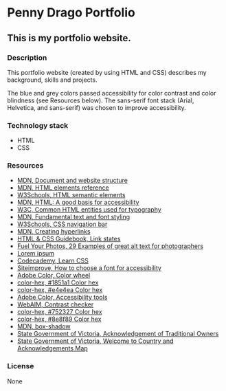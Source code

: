 # Penny Drago Portfolio

## This is my portfolio website.

### Description
This portfolio website (created by using HTML and CSS) describes my background, skills and projects.

The blue and grey colors passed accessibility for color contrast and color blindness (see Resources below). The sans-serif font stack (Arial, Helvetica, and sans-serif) was chosen to improve accessibility.

### Technology stack
- HTML
- CSS

### Resources
- [MDN, Document and website structure](https://developer.mozilla.org/en-US/docs/Learn/HTML/Introduction_to_HTML/Document_and_website_structure)
- [MDN, HTML elements reference](https://developer.mozilla.org/en-US/docs/Web/HTML/Element)
- [W3Schools, HTML semantic elements](https://www.w3schools.com/html/html5_semantic_elements.asp)
- [MDN, HTML: A good basis for accessibility](https://developer.mozilla.org/en-US/docs/Learn/Accessibility/HTML)
- [W3C, Common HTML entities used for typography](https://www.w3.org/wiki/Common_HTML_entities_used_for_typography)
- [MDN, Fundamental text and font styling](https://developer.mozilla.org/en-US/docs/Learn/CSS/Styling_text/Fundamentals)
- [W3Schools, CSS navigation bar](https://www.w3schools.com/css/css_navbar.asp)
- [MDN, Creating hyperlinks](https://developer.mozilla.org/en-US/docs/Learn/HTML/Introduction_to_HTML/Creating_hyperlinks)
- [HTML & CSS Guidebook, Link states](https://htmlandcssguidebook.com/css/link-states/)
- [Fuel Your Photos, 29 Examples of great alt text for photographers](https://www.fuelyourphotos.com/alt-text-for-photographers/)
- [Lorem ipsum](https://www.lipsum.com/)
- [Codecademy, Learn CSS](https://www.codecademy.com/learn/learn-css)
- [Siteimprove, How to choose a font for accessibility](https://www.siteimprove.com/glossary/accessible-fonts/)
- [Adobe Color, Color wheel](https://color.adobe.com/create/color-wheel)
- [color-hex, #1851a1 Color hex](https://color-hex.org/color/1851a1)
- [color-hex, #e4e4ea Color hex](https://color-hex.org/color/e4e4ea)
- [Adobe Color, Accessibility tools](https://color.adobe.com/create/color-accessibility)
- [WebAIM, Contrast checker](https://webaim.org/resources/contrastchecker/)
- [color-hex, #752327 Color hex](https://color-hex.org/color/752327)
- [color-hex, #8e8f89 Color hex](https://color-hex.org/color/8e8f89)
- [MDN, box-shadow](https://developer.mozilla.org/en-US/docs/Web/CSS/box-shadow)
- [State Government of Victoria, Acknowledgement of Traditional Owners](https://www.firstpeoplesrelations.vic.gov.au/acknowledgement-traditional-owners)
- [State Government of Victoria, Welcome to Country and Acknowledgements Map](https://achris.vic.gov.au/weave/wca.html)

### License
None